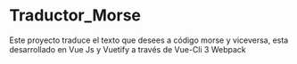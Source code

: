 # Traductor_Morse
Este proyecto traduce el texto que desees a código morse y viceversa, esta desarrollado en Vue Js y Vuetify a través de Vue-Cli 3 Webpack
